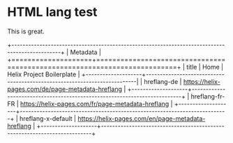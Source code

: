 # HTML lang test

This is great.

+-----------------------------------------------------------------------------------------------+
| Metadata                                                                                      |
+====================+==========================================================================+
| title              | Home \| Helix Project Boilerplate                                        |
+--------------------+--------------------------------------------------------------------------|
| hreflang-de        | <https://helix-pages.com/de/page-metadata-hreflang>                      |
+--------------------+--------------------------------------------------------------------------+
| hreflang-fr-FR     | <https://helix-pages.com/fr/page-metadata-hreflang>                      |
+--------------------+--------------------------------------------------------------------------+
| hreflang-x-default | <https://helix-pages.com/en/page-metadata-hreflang>                      |
+--------------------+--------------------------------------------------------------------------+
